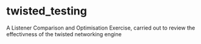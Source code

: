 twisted_testing
===============

A Listener Comparison and Optimisation Exercise, carried out to review the effectivness of the twisted networking engine